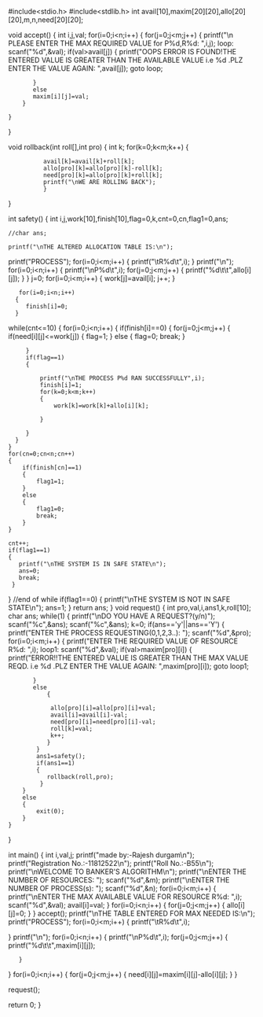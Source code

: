 
#include<stdio.h>
#include<stdlib.h>
int avail[10],maxim[20][20],allo[20][20],m,n,need[20][20];

void accept()
{
    int i,j,val;
    for(i=0;i<n;i++)
    {
        for(j=0;j<m;j++)
        {
           printf("\n PLEASE ENTER THE MAX REQUIRED VALUE for P%d,R%d: ",i,j);
           loop: scanf("%d",&val);
           if(val>avail[j])
           {
               printf("OOPS ERROR IS FOUND!THE ENTERED VALUE IS GREATER THAN THE AVAILABLE VALUE i.e %d .PLZ ENTER THE VALUE AGAIN: ",avail[j]);
               goto loop;

           }
           else
           maxim[i][j]=val;
        }

    }
}

void rollback(int roll[],int pro)
{
     int k;
    for(k=0;k<m;k++)
              {


              avail[k]=avail[k]+roll[k];
              allo[pro][k]=allo[pro][k]-roll[k];
              need[pro][k]=allo[pro][k]+roll[k];
              printf("\nWE ARE ROLLING BACK");
              }

}

int safety()
{
    int i,j,work[10],finish[10],flag=0,k,cnt=0,cn,flag1=0,ans;
    
    //char ans;
    
    printf("\nTHE ALTERED ALLOCATION TABLE IS:\n");
   printf("PROCESS");
   for(i=0;i<m;i++)
   {
       printf("\tR%d\t",i);
   }
   printf("\n");
   for(i=0;i<n;i++)
   {
       printf("\nP%d\t",i);
       for(j=0;j<m;j++)
       {
           printf("%d\t\t",allo[i][j]);
       }
   }
    j=0;
    for(i=0;i<m;i++)
    {
        work[j]=avail[i];
        j++;
    }

       for(i=0;i<n;i++)
      {
         finish[i]=0;
      }

   while(cnt<=10)
   {
    for(i=0;i<n;i++)
    {
        if(finish[i]==0)
        {
        for(j=0;j<m;j++)
        {
            if(need[i][j]<=work[j])
            {
                flag=1;
            }
            else
            {
                flag=0;
                break;
            }

         }
         if(flag==1)
         {

             printf("\nTHE PROCESS P%d RAN SUCCESSFULLY",i);
             finish[i]=1;
             for(k=0;k<m;k++)
             {
                 work[k]=work[k]+allo[i][k];

             }

         }
      }
    }
    for(cn=0;cn<n;cn++)
    {
        if(finish[cn]==1)
        {
            flag1=1;
        }
        else
        {
            flag1=0;
            break;
        }
    }

    cnt++;
    if(flag1==1)
    {
       printf("\nTHE SYSTEM IS IN SAFE STATE\n");
       ans=0;
       break;
     }
   }
   //end of while
    if(flag1==0)
    {
        printf("\nTHE SYSTEM IS NOT IN SAFE STATE\n");
        ans=1;
    }
    return ans;
}
void request()
{
    int pro,val,i,ans1,k,roll[10];
    char ans;
    while(1)
    {
        printf("\nDO YOU HAVE A REQUEST?(y/n)");
        scanf("%c",&ans);
        scanf("%c",&ans);
        k=0;
        if(ans=='y'||ans=='Y')
        {
            printf("ENTER THE PROCESS REQUESTING(0,1,2,3..): ");
            scanf("%d",&pro);
            for(i=0;i<m;i++)
            {
                printf("ENTER THE REQUIRED VALUE OF RESOURCE R%d: ",i);
               loop1: scanf("%d",&val);
                if(val>maxim[pro][i])
           {
               printf("ERROR!!THE ENTERED VALUE IS GREATER THAN THE MAX VALUE REQD. i.e %d .PLZ ENTER THE VALUE AGAIN: ",maxim[pro][i]);
               goto loop1;

           }
           else
               {

                allo[pro][i]=allo[pro][i]+val;
                avail[i]=avail[i]-val;
                need[pro][i]=need[pro][i]-val;
                roll[k]=val;
                k++;
               }
            }
            ans1=safety();
            if(ans1==1)
            {
               rollback(roll,pro);
             }
        }
        else
        {
            exit(0);
        }
    }

}

int main()
{
   int i,val,j;
   printf("made by:-Rajesh durgam\n");
   printf("Registration No.:-11812522\n");
   printf("Roll No.:-B55\n");
   printf("\nWELCOME TO BANKER'S ALGORITHM\n");
   printf("\nENTER THE NUMBER OF RESOURCES: ");
   scanf("%d",&m);
   printf("\nENTER THE NUMBER OF PROCESS(s): ");
   scanf("%d",&n);
   for(i=0;i<m;i++)
   {
       printf("\nENTER THE MAX AVAILABLE VALUE FOR RESOURCE R%d: ",i);
       scanf("%d",&val);
       avail[i]=val;
   }
   for(i=0;i<n;i++)
   {
       for(j=0;j<m;j++)
       {
           allo[i][j]=0;
       }
   }
   accept();
   printf("\nTHE TABLE ENTERED FOR MAX NEEDED IS:\n");
   printf("PROCESS");
   for(i=0;i<m;i++)
   {
       printf("\tR%d\t",i);

   }
   printf("\n");
   for(i=0;i<n;i++)
   {
       printf("\nP%d\t",i);
       for(j=0;j<m;j++)
       {
           printf("%d\t\t",maxim[i][j]);

       }
   }
     for(i=0;i<n;i++)
   {
       for(j=0;j<m;j++)
       {
           need[i][j]=maxim[i][j]-allo[i][j];
       }
   }

   request();

   return 0;
} 

